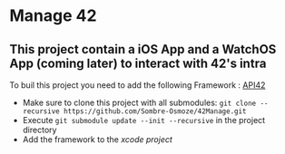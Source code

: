 #  Manage 42

## This project contain a iOS App and a WatchOS App (coming later) to interact with 42's intra

To buil this project you need to add the following Framework : [API42](https://github.com/Sombre-Osmoze/API42)
+ Make sure to clone this project with all  submodules: `git clone --recursive https://github.com/Sombre-Osmoze/42Manage.git`  
+ Execute  `git submodule update --init --recursive` in the project directory
+ Add  the framework to the  *xcode project*

